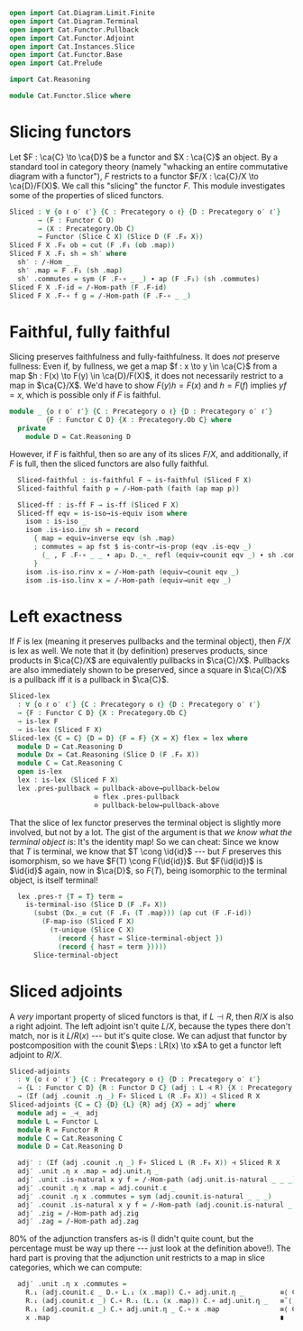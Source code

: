 ```agda
open import Cat.Diagram.Limit.Finite
open import Cat.Diagram.Terminal
open import Cat.Functor.Pullback
open import Cat.Functor.Adjoint
open import Cat.Instances.Slice
open import Cat.Functor.Base
open import Cat.Prelude

import Cat.Reasoning

module Cat.Functor.Slice where
```

# Slicing functors

Let $F : \ca{C} \to \ca{D}$ be a functor and $X : \ca{C}$ an object. By
a standard tool in category theory (namely "whacking an entire
commutative diagram with a functor"), $F$ restricts to a functor $F/X :
\ca{C}/X \to \ca{D}/F(X)$. We call this "slicing" the functor $F$. This
module investigates some of the properties of sliced functors.

<!--
```agda
open Functor
open /-Obj
open /-Hom
open _=>_
open _⊣_
```
-->

```agda
Sliced : ∀ {o ℓ o′ ℓ′} {C : Precategory o ℓ} {D : Precategory o′ ℓ′}
       → (F : Functor C D)
       → (X : Precategory.Ob C)
       → Functor (Slice C X) (Slice D (F .F₀ X))
Sliced F X .F₀ ob = cut (F .F₁ (ob .map))
Sliced F X .F₁ sh = sh′ where
  sh′ : /-Hom _ _
  sh′ .map = F .F₁ (sh .map)
  sh′ .commutes = sym (F .F-∘ _ _) ∙ ap (F .F₁) (sh .commutes)
Sliced F X .F-id = /-Hom-path (F .F-id)
Sliced F X .F-∘ f g = /-Hom-path (F .F-∘ _ _)
```

# Faithful, fully faithful

Slicing preserves faithfulness and fully-faithfulness. It does _not_
preserve fullness: Even if, by fullness, we get a map $f : x \to y \in
\ca{C}$ from a map $h : F(x) \to F(y) \in \ca{D}/F(X)$, it does not
necessarily restrict to a map in $\ca{C}/X$. We'd have to show
$F(y)h=F(x)$ and $h=F(f)$ implies $yf=x$, which is possible only if $F$
is faithful.

```agda
module _ {o ℓ o′ ℓ′} {C : Precategory o ℓ} {D : Precategory o′ ℓ′}
         {F : Functor C D} {X : Precategory.Ob C} where
  private
    module D = Cat.Reasoning D
```

However, if $F$ is faithful, then so are any of its slices $F/X$, and
additionally, if $F$ is full, then the sliced functors are also fully
faithful.

```agda
  Sliced-faithful : is-faithful F → is-faithful (Sliced F X)
  Sliced-faithful faith p = /-Hom-path (faith (ap map p))

  Sliced-ff : is-ff F → is-ff (Sliced F X)
  Sliced-ff eqv = is-iso→is-equiv isom where
    isom : is-iso _
    isom .is-iso.inv sh = record
      { map = equiv→inverse eqv (sh .map)
      ; commutes = ap fst $ is-contr→is-prop (eqv .is-eqv _)
        (_ , F .F-∘ _ _ ∙ ap₂ D._∘_ refl (equiv→counit eqv _) ∙ sh .commutes) (_ , refl)
      }
    isom .is-iso.rinv x = /-Hom-path (equiv→counit eqv _)
    isom .is-iso.linv x = /-Hom-path (equiv→unit eqv _)
```

# Left exactness

If $F$ is lex (meaning it preserves pullbacks and the terminal object),
then $F/X$ is lex as well. We note that it (by definition) preserves
products, since products in $\ca{C}/X$ are equivalently pullbacks in
$\ca{C}/X$. Pullbacks are also immediately shown to be preserved, since
a square in $\ca{C}/X$ is a pullback iff it is a pullback in $\ca{C}$.

```agda
Sliced-lex
  : ∀ {o ℓ o′ ℓ′} {C : Precategory o ℓ} {D : Precategory o′ ℓ′}
  → {F : Functor C D} {X : Precategory.Ob C}
  → is-lex F
  → is-lex (Sliced F X)
Sliced-lex {C = C} {D = D} {F = F} {X = X} flex = lex where
  module D = Cat.Reasoning D
  module Dx = Cat.Reasoning (Slice D (F .F₀ X))
  module C = Cat.Reasoning C
  open is-lex
  lex : is-lex (Sliced F X)
  lex .pres-pullback = pullback-above→pullback-below
                     ⊙ flex .pres-pullback
                     ⊙ pullback-below→pullback-above
```

That the slice of lex functor preserves the terminal object is slightly
more involved, but not by a lot. The gist of the argument is that _we
know what the terminal object is_: It's the identity map! So we can
cheat: Since we know that $T$ is terminal, we know that $T \cong
\id{id}$ --- but $F$ preserves this isomorphism, so we have $F(T) \cong
F(\id{id})$. But $F(\id{id})$ is $\id{id}$ again, now in $\ca{D}$, so
$F(T)$, being isomorphic to the terminal object, is itself terminal!

```agda
  lex .pres-⊤ {T = T} term =
    is-terminal-iso (Slice D (F .F₀ X))
      (subst (Dx._≅ cut (F .F₁ (T .map))) (ap cut (F .F-id))
        (F-map-iso (Sliced F X)
          (⊤-unique (Slice C X)
            (record { has⊤ = Slice-terminal-object })
            (record { has⊤ = term }))))
      Slice-terminal-object
```

# Sliced adjoints

A _very_ important property of sliced functors is that, if $L \dashv R$,
then $R/X$ is also a right adjoint. The left adjoint isn't quite $L/X$,
because the types there don't match, nor is it $L/R(x)$ --- but it's
quite close. We can adjust that functor by postcomposition with the
counit $\eps : LR(x) \to x$A to get a functor left adjoint to $R/X$.

```agda
Sliced-adjoints
  : ∀ {o ℓ o′ ℓ′} {C : Precategory o ℓ} {D : Precategory o′ ℓ′}
  → {L : Functor C D} {R : Functor D C} (adj : L ⊣ R) {X : Precategory.Ob D}
  → (Σf (adj .counit .η _) F∘ Sliced L (R .F₀ X)) ⊣ Sliced R X
Sliced-adjoints {C = C} {D} {L} {R} adj {X} = adj′ where
  module adj = _⊣_ adj
  module L = Functor L
  module R = Functor R
  module C = Cat.Reasoning C
  module D = Cat.Reasoning D

  adj′ : (Σf (adj .counit .η _) F∘ Sliced L (R .F₀ X)) ⊣ Sliced R X
  adj′ .unit .η x .map = adj.unit.η _
  adj′ .unit .is-natural x y f = /-Hom-path (adj.unit.is-natural _ _ _)
  adj′ .counit .η x .map = adj.counit.ε _
  adj′ .counit .η x .commutes = sym (adj.counit.is-natural _ _ _)
  adj′ .counit .is-natural x y f = /-Hom-path (adj.counit.is-natural _ _ _)
  adj′ .zig = /-Hom-path adj.zig
  adj′ .zag = /-Hom-path adj.zag
```

80% of the adjunction transfers as-is (I didn't quite count, but the
percentage must be way up there --- just look at the definition above!).
The hard part is proving that the adjunction unit restricts to a map in
slice categories, which we can compute:

```agda
  adj′ .unit .η x .commutes =
    R.₁ (adj.counit.ε _ D.∘ L.₁ (x .map)) C.∘ adj.unit.η _         ≡⟨ C.pushl (R.F-∘ _ _) ⟩
    R.₁ (adj.counit.ε _) C.∘ R.₁ (L.₁ (x .map)) C.∘ adj.unit.η _   ≡˘⟨ ap (R.₁ _ C.∘_) (adj.unit.is-natural _ _ _) ⟩
    R.₁ (adj.counit.ε _) C.∘ adj.unit.η _ C.∘ x .map               ≡⟨ C.cancell adj.zag ⟩
    x .map                                                         ∎
```
